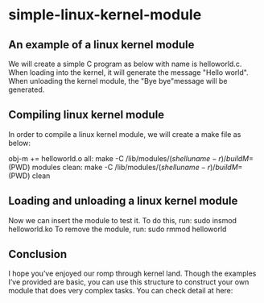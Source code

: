 # simple-linux-kernel-module

## An example of a linux kernel module

We will create a simple C program as below with name is helloworld.c. When loading into the kernel, it will generate the message "Hello world". When unloading the kernel module, the "Bye bye"message will be generated.

## Compiling linux kernel module
In order to compile a linux kernel module, we will create a make file as below:

obj-m += helloworld.o 
all: make -C /lib/modules/$(shell uname -r)/build M=$(PWD) modules 
clean: make -C /lib/modules/$(shell uname -r)/build M=$(PWD) clean

## Loading and unloading a linux kernel module
Now we can insert the module to test it. To do this, run:
sudo insmod helloworld.ko 
To remove the module, run:
sudo rmmod helloworld

## Conclusion
I hope you’ve enjoyed our romp through kernel land. Though the examples I’ve provided are basic, you can use this structure to construct your own module that does very complex tasks.
You can check detail at here:
